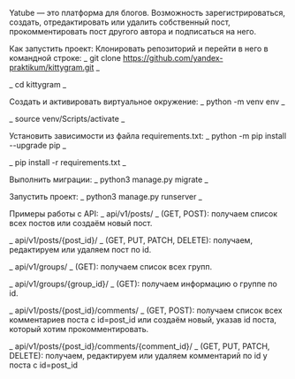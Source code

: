Yatube
— это платформа для блогов. Возможность зарегистрироваться, создать, отредактировать или удалить собственный пост, прокомментировать пост другого автора и подписаться на него.

Как запустить проект:
Клонировать репозиторий и перейти в него в командной строке:
_ git clone https://github.com/yandex-praktikum/kittygram.git _

_ cd kittygram _

Cоздать и активировать виртуальное окружение:
_ python -m venv env _

_ source venv/Scripts/activate _

Установить зависимости из файла requirements.txt:
_ python -m pip install --upgrade pip _

_ pip install -r requirements.txt _

Выполнить миграции:
_ python3 manage.py migrate _

Запустить проект:
_ python3 manage.py runserver _

Примеры работы с API:
_ api/v1/posts/ _ (GET, POST): получаем список всех постов или создаём новый пост.

_ api/v1/posts/{post_id}/ _ (GET, PUT, PATCH, DELETE): получаем, редактируем или удаляем пост по id.

_ api/v1/groups/ _ (GET): получаем список всех групп.

_ api/v1/groups/{group_id}/ _ (GET): получаем информацию о группе по id.

_ api/v1/posts/{post_id}/comments/ _ (GET, POST): получаем список всех комментариев поста с id=post_id или создаём новый, указав id поста, который хотим прокомментировать.

_ api/v1/posts/{post_id}/comments/{comment_id}/ _ (GET, PUT, PATCH, DELETE): получаем, редактируем или удаляем комментарий по id у поста с id=post_id
